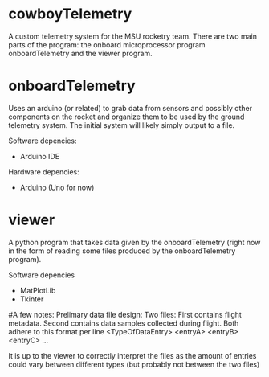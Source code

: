 # cowboyTelemetry
A custom telemetry system for the MSU rocketry team. There are two main parts of the program: the onboard microprocessor program onboardTelemetry and the viewer program.
# onboardTelemetry
Uses an arduino (or related) to grab data from sensors and possibly other components on the rocket and organize them to be used by the ground telemetry system.
The initial system will likely simply output to a file.

Software depencies:
- Arduino IDE

Hardware depencies:
- Arduino (Uno for now)


# viewer
A python program that takes data given by the onboardTelemetry (right now in the form of reading some files produced by the onboardTelemetry program).

Software depencies
- MatPlotLib
- Tkinter

#A few notes:
Prelimary data file design:
Two files:
First contains flight metadata.
Second contains data samples collected during flight.
Both adhere to this format per line
\<TypeOfDataEntry\> \<entryA\> \<entryB\> \<entryC\> ...

It is up to the viewer to correctly interpret the files as the amount of entries could vary between different types (but probably not between the two files)


